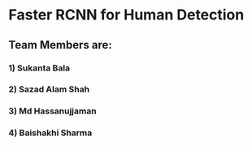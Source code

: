 # Faster RCNN for Human Detection

## Team Members are:
### 1) Sukanta Bala  
### 2) Sazad Alam Shah   
### 3) Md Hassanujjaman  
### 4) Baishakhi Sharma  

